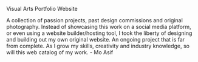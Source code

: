 
Visual Arts Portfolio Website

A collection of passion projects, past design commissions and original photography. Instead of showcasing this work on a social media platform, or even using a website builder/hosting tool, I took the liberty of designing and building out my own original website. An ongoing project that is far from complete. As I grow my skills, creativity and industry knowledge, so will this web catalog of my work. - Mo Asif
